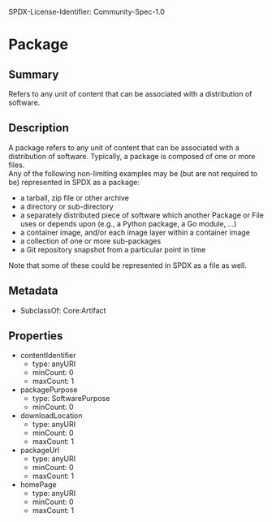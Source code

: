 SPDX-License-Identifier: Community-Spec-1.0

# Package

## Summary

Refers to any unit of content that can be associated with a distribution of software.

## Description

A package refers to any unit of content that can be associated with a distribution of software.
Typically, a package is composed of one or more files.  
Any of the following non-limiting examples may be (but are not required to be) represented in SPDX as a package:

 - a tarball, zip file or other archive
 - a directory or sub-directory
 - a separately distributed piece of software which another Package or File uses or depends upon (e.g., a Python package, a Go module, ...)
 - a container image, and/or each image layer within a container image
 - a collection of one or more sub-packages
 - a Git repository snapshot from a particular point in time

Note that some of these could be represented in SPDX as a file as well.

## Metadata

- SubclassOf: Core:Artifact

## Properties

- contentIdentifier
  - type: anyURI
  - minCount: 0
  - maxCount: 1
- packagePurpose
  - type: SoftwarePurpose
  - minCount: 0
- downloadLocation
  - type: anyURI
  - minCount: 0
  - maxCount: 1
- packageUrl
  - type: anyURI
  - minCount: 0
  - maxCount: 1
- homePage
  - type: anyURI
  - minCount: 0
  - maxCount: 1

